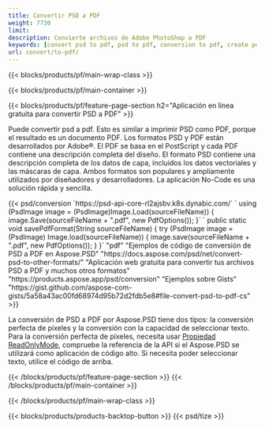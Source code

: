 ```yaml
---
title: Convertir PSD a PDF
weight: 7730
limit: 
description: Convierte archivos de Adobe PhotoShop a PDF
keywords: [convert psd to pdf, psd to pdf, conversion to pdf, create pdf from psd, print psd as pdf]
url: convert/to-pdf/
---
```


{{< blocks/products/pf/main-wrap-class >}}

{{< blocks/products/pf/main-container >}}

{{< blocks/products/pf/feature-page-section h2="Aplicación en línea gratuita para convertir PSD a PDF" >}}
<p>Puede convertir psd a pdf. Esto es similar a imprimir PSD como PDF, porque el resultado es un documento PDF. Los formatos PSD y PDF están desarrollados por Adobe®. El PDF se basa en el PostScript y cada PDF contiene una descripción completa del diseño. El formato PSD contiene una descripción completa de los datos de capa, incluidos los datos vectoriales y las máscaras de capa. Ambos formatos son populares y ampliamente utilizados por diseñadores y desarrolladores. La aplicación No-Code es una solución rápida y sencilla.</p>
{{< psd/conversion `https://psd-api-core-rl2ajsbv.k8s.dynabic.com/` 
`    using (PsdImage image = (PsdImage)Image.Load(sourceFileName))
    {
        image.Save(sourceFileName + ".pdf", new PdfOptions());
    }` 
	`    public static void savePdfFormat(String sourceFileName) {
        try (PsdImage image = (PsdImage) Image.load(sourceFileName)) {
            image.save(sourceFileName + ".pdf", new PdfOptions());
        }
    }` 
	"pdf" 
"Ejemplos de código de conversión de PSD a PDF en Aspose.PSD"  "https://docs.aspose.com/psd/net/convert-psd-to-other-formats/" 
"Aplicación web gratuita para convertir tus archivos PSD a PDF y muchos otros formatos" "https://products.aspose.app/psd/conversion" 
"Ejemplos sobre Gists" "https://gist.github.com/aspose-com-gists/5a58a43ac00fd68974d95b72d2fdb5e8#file-convert-psd-to-pdf-cs" >}}
<p>La conversión de PSD a PDF por Aspose.PSD tiene dos tipos: la conversión perfecta de píxeles y la conversión con la capacidad de seleccionar texto. Para la conversión perfecta de píxeles, necesita usar <a href="https://reference.aspose.com/psd/net/aspose.psd.imageloadoptions/psdloadoptions/readonlymode/">Propiedad ReadOnlyMode</a>, compruebe la referencia de la API si el Aspose.PSD se utilizará como aplicación de código alto. Si necesita poder seleccionar texto, utilice el código de arriba.</p>
{{< /blocks/products/pf/feature-page-section >}}
{{< /blocks/products/pf/main-container >}}


{{< /blocks/products/pf/main-wrap-class >}}

{{< blocks/products/products-backtop-button >}}
{{< psd/tize >}}
